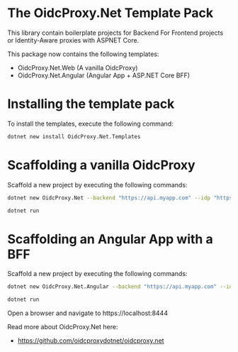<!-- Provide an overview of what your template package does and how to get started.
Consider previewing the README before uploading (https://learn.microsoft.com/en-us/nuget/nuget-org/package-readme-on-nuget-org#preview-your-readme). -->
# The OidcProxy.Net Template Pack

This library contain boilerplate projects for Backend For Frontend projects or Identity-Aware proxies with ASPNET Core. 

This package now contains the following templates:

* OidcProxy.Net.Web (A vanilla OidcProxy)
* OidcProxy.Net.Angular (Angular App + ASP.NET Core BFF)

# Installing the template pack

To install the templates, execute the following command:

```bash
dotnet new install OidcProxy.Net.Templates
```

# Scaffolding a vanilla OidcProxy

Scaffold a new project by executing the following commands:

```bash
dotnet new OidcProxy.Net --backend "https://api.myapp.com" --idp "https://idp.myapp.com" --clientId xyz --clientSecret abc

dotnet run
```

# Scaffolding an Angular App with a BFF

Scaffold a new project by executing the following commands:

```bash
dotnet new OidcProxy.Net.Angular --backend "https://api.myapp.com" --idp "https://idp.myapp.com" --clientId xyz --clientSecret abc

dotnet run
```

Open a browser and navigate to https://localhost:8444

Read more about OidcProxy.Net here:
- https://github.com/oidcproxydotnet/oidcproxy.net